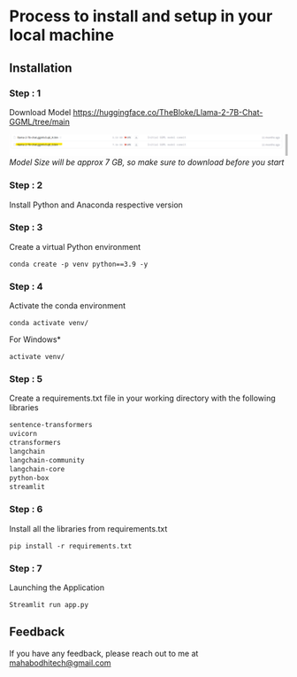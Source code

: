 # Process to install and setup in your local machine

## Installation

### Step : 1
Download Model
  https://huggingface.co/TheBloke/Llama-2-7B-Chat-GGML/tree/main


![Alt text](image.png)
*Model Size will be approx 7 GB, so make sure to download before you start*

### Step : 2
Install Python and Anaconda respective version

### Step : 3
Create a virtual Python environment
```
conda create -p venv python==3.9 -y
```

### Step : 4
Activate the conda environment
```
conda activate venv/
```
For Windows*
```
activate venv/
```

### Step : 5
Create a requirements.txt file in your working directory with the following libraries
```
sentence-transformers
uvicorn
ctransformers
langchain
langchain-community
langchain-core
python-box
streamlit
```

### Step : 6
Install all the libraries from requirements.txt
```
pip install -r requirements.txt
```

### Step : 7
Launching the Application

```
Streamlit run app.py
```

## Feedback

If you have any feedback, please reach out to me at mahabodhitech@gmail.com

